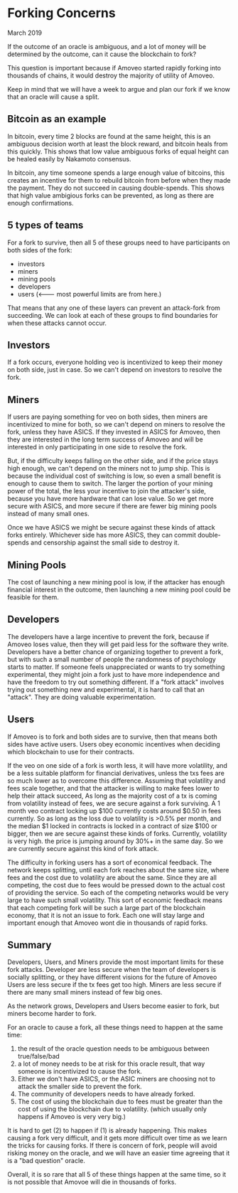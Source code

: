 Forking Concerns
=======
March 2019

If the outcome of an oracle is ambiguous, and a lot of money will be determined by the outcome, can it cause the blockchain to fork?

This question is important because if Amoveo started rapidly forking into thousands of chains, it would destroy the majority of utility of Amoveo.

Keep in mind that we will have a week to argue and plan our fork if we know that an oracle will cause a split.

## Bitcoin as an example

In bitcoin, every time 2 blocks are found at the same height, this is an ambiguous decision worth at least the block reward, and bitcoin heals from this quickly.
This shows that low value ambiguous forks of equal height can be healed easily by Nakamoto consensus.

In bitcoin, any time someone spends a large enough value of bitcoins, this creates an incentive for them to rebuild bitcoin from before when they made the payment. They do not succeed in causing double-spends.
This shows that high value ambigious forks can be prevented, as long as there are enough confirmations. 

## 5 types of teams

For a fork to survive, then all 5 of these groups need to have participants on both sides of the fork:
* investors
* miners
* mining pools
* developers
* users (<--- most powerful limits are from here.)

That means that any one of these layers can prevent an attack-fork from succeeding.
We can look at each of these groups to find boundaries for when these attacks cannot occur.

## Investors

If a fork occurs, everyone holding veo is incentivized to keep their money on both side, just in case. So we can't depend on investors to resolve the fork.

## Miners

If users are paying something for veo on both sides, then miners are incentivized to mine for both, so we can't depend on miners to resolve the fork, unless they have ASICS. If they invested in ASICS for Amoveo, then they are interested in the long term success of Amoveo and will be interested in only participating in one side to resolve the fork.

But, if the difficulty keeps falling on the other side, and if the price stays high enough, we can't depend on the miners not to jump ship. This is because the individual cost of switching is low, so even a small benefit is enough to cause them to switch.
The larger the portion of your mining power of the total, the less your incentive to join the attacker's side, because you have more hardware that can lose value.
So we get more secure with ASICS, and more secure if there are fewer big mining pools instead of many small ones.

Once we have ASICS we might be secure against these kinds of attack forks entirely. Whichever side has more ASICS, they can commit double-spends and censorship against the small side to destroy it.

## Mining Pools

The cost of launching a new mining pool is low, if the attacker has enough financial interest in the outcome, then launching a new mining pool could be feasible for them.

## Developers

The developers have a large incentive to prevent the fork, because if Amoveo loses value, then they will get paid less for the software they write.
Developers have a better chance of organizing together to prevent a fork, but with such a small number of people the randomness of psychology starts to matter. If someone feels unappreciated or wants to try something experimental, they might join a fork just to have more independence and have the freedom to try out something different.
If a "fork attack" involves trying out something new and experimental, it is hard to call that an "attack". They are doing valuable experimentation.

## Users

If Amoveo is to fork and both sides are to survive, then that means both sides have active users.
Users obey economic incentives when deciding which blockchain to use for their contracts.

If the veo on one side of a fork is worth less, it will have more volatility, and be a less suitable platform for financial derivatives, unless the txs fees are so much lower as to overcome this difference.
Assuming that volatility and fees scale together, and that the attacker is willing to make fees lower to help their attack succeed,
As long as the majority cost of a tx is coming from volatility instead of fees, we are secure against a fork surviving.
A 1 month veo contract locking up $100 currently costs around $0.50 in fees currently. So as long as the loss due to volatility is >0.5% per month, and the median $1 locked in contracts is locked in a contract of size $100 or bigger, then we are secure against these kinds of forks.
Currently, volatility is very high. the price is jumping around by 30%+ in the same day.
So we are currently secure against this kind of fork attack.

The difficulty in forking users has a sort of economical feedback. The network keeps splitting, until each fork reaches about the same size, where fees and the cost due to volatility are about the same.
Since they are all competing, the cost due to fees would be pressed down to the actual cost of providing the service. So each of the competing networks would be very large to have such small volatility.
This sort of economic feedback means that each competing fork will be such a large part of the blockchain economy, that it is not an issue to fork. Each one will stay large and important enough that Amoveo wont die in thousands of rapid forks.


## Summary

Developers, Users, and Miners provide the most important limits for these fork attacks.
Developer are less secure when the team of developers is socially splitting, or they have different visions for the future of Amoveo
Users are less secure if the tx fees get too high.
Miners are less secure if there are many small miners instead of few big ones.

As the network grows, Developers and Users become easier to fork, but miners become harder to fork.


For an oracle to cause a fork, all these things need to happen at the same time:
1) the result of the oracle question needs to be ambiguous between true/false/bad
2) a lot of money needs to be at risk for this oracle result, that way someone is incentivized to cause the fork.
3) Either we don't have ASICS, or the ASIC miners are choosing not to attack the smaller side to prevent the fork.
4) The community of developers needs to have already forked.
5) The cost of using the blockchain due to fees must be greater than the cost of using the blockchain due to volatility. (which usually only happens if Amoveo is very very big.)

It is hard to get (2) to happen if (1) is already happening. This makes causing a fork very difficult, and it gets more difficult over time as we learn the tricks for causing forks. If there is concern of fork, people will avoid risking money on the oracle, and we will have an easier time agreeing that it is a "bad question" oracle.

Overall, it is so rare that all 5 of these things happen at the same time, so it is not possible that Amovoe will die in thousands of forks.